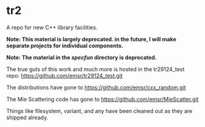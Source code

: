 tr2
===

A repo for new C++ library facilities.

**Note: This material is largely deprecated.  in the future, I will make separate projects for individual components.**

**Note: The material in the *specfun* directory is deprecated.**

The true guts of this work and much more is hosted in the tr29124_test repo: https://github.com/emsr/tr29124_test.git

The distributions have gone to https://github.com/emsr/cxx_random.git

The Mie Scattering code has gone to https://github.com/emsr/MieScatter.git

Things like filesystem, variant, and any have been cleaned out as they are shipped already.
